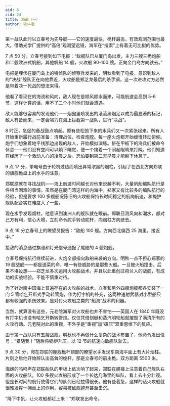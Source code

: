 ```yaml
---
aid: 6
zid: 24
title: 海战（一）
author: 吹牛者
---
```


第一战队此时以立春号为先导舰——它的速度最快，桅杆最高，有效观测范围也最大。借助光学厂提供的“高倍”观测望远镜，海军在“搜索”上有着无可比拟的优势。

7 点 50 分，立春号接到如下电报：“敌舰队已从厦门岛出发，主力三艘三桅炮船和二艘欧洲式帆船，其他帆船 14 艘，火攻船 90-100 艘。正向金门岛方向驶去。”

电报是埋伏在厦门岛上的特侦队的侦察兵发来的，明秋看到了电报，意识到敌人的“决战”舰队正在向他靠近，火攻船是郑芝龙最后的杀手锏，这一次进攻对方必然是带着决一死战的想法来得。

他看了看现在的海流和风向，敌人现在是顺风顺水而来，可能航速会高到 5-6 节，这样计算的话，用不了二个小时他们就会遭遇。

敌人能够很容易的发现他们——烟囱里喷发出的滚滚黑烟足以成为最显著的标记，敌人有备而来，一定会竭力在海上拦截第一战队，进行“决战”。

8 时正，急促的备战鼓点响起。原有些松弛下来的水兵们又一次紧张起来。所有人开始重新履行战前准备：清理战位，检查炮膛。每一座火炮都开始缓慢转动俯仰。炮手们想象着地平线那边出现的敌人，开始模拟演练。挤在甲板下的海兵们被命令休息——他们没有空间可以躺下睡觉，便一个挨着一个闭起眼睛来打盹。他们知道在经历了一个激动人心的凌晨之后，恐怕要到第二天早晨才能躺下休息了。

9 点 17 分，擎电号由于轮机过热而喷出异常浓黑的烟柱，引起了在西北方向郑联的旗舰桅盘上的水手的注意。

郑联原就在寻找战机——海上航渡时间越长对他来说越不利，大量帆船编队航行是件相当困难的事情。虽然是在厦门湾这样的内海中，郑家又有比较多的编队航行的经验，但是要求 100 多艘船况陈旧的火攻船保持长时间稳定的航向航速，和掩护舰队配合实在难度大了一些。

现在水手发现烟柱，他意识到澳洲人的舰队就在眼前。郑联目测风向和潮水，都对己方有利，信心大增，立刻命令舵手转动舵杆，向烟柱方向驶去。

9 点 19 分立春号上的瞭望员报告：“敌船 100 艘。方向西北偏西 25 海里，接近中。”

接敌的消息通过旗语和灯光信号通报了尾随的 4 艘炮舰。

立春号保持航行继续前进，火炮全部指向敌船来袭的方向。明秋一点不担心郑家的 19 艘战舰——都是送菜的命，唯一有些威胁的是那些火船。一旦被火船撞击，后果不堪设想——郑芝龙多次运用火攻船战术。并且以此重创过荷兰人的战舰，有成功的实战经验。不能不慎重对待。

为了针对南中国海上普遍存在的火攻船的战术，立春和另外四艘炮舰都各安装了一门 5 管哈乞开斯式手动转管炮，作为打字机的补充，这两种速射武器对小型船只都有较强的杀伤效果。是对付火攻船之类的“船海”战术的利器。

当然，就算没有这些，元老院海军对火攻船也并不害怕——英国人在 1840 年既没有打字机也没有哈乞开斯转管炮。仅仅凭借划艇和蒸汽明轮船就摧毁了满清所有的火攻行动。元老院对此的重视，不外乎是“重视”加“碾压”双重思维下的反应。

由于第一战队只有五艘战舰，明秋也不再做什么复杂的战术布置了，他命令发出信号：“紧随我！”随后将锅炉升压。以 12 节的航速向敌舰队驶去。

9 点 30 分，爬在郑联的座舰桅杆顶部的瞭望水手发现东南海平面上有大片烟柱。片刻之后他开始辨认出高耸的桅杆，那是立春号的前主桅。双方距离 5500 米。

海螺的呜呜声在郑联船队的甲板上依次响了起来，郑联在艉楼上注意着自己舰队右面的火攻船队。100 多艘火攻船形成了一个长达几海里的纵队，看上去十分壮观。但是长时间的航行使得它们的队列已经拉得很长。他有些着急，这样的话火攻船就很难发挥一拥而上的作用，容易被敌舰避开甚至击沉。

“降下中帆，让火攻船都赶上来！”郑联发出命令。
